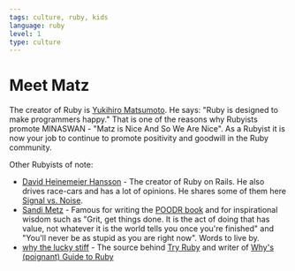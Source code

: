 ```yaml
---
tags: culture, ruby, kids
language: ruby
level: 1
type: culture
---
```


# Meet Matz

The creator of Ruby is [Yukihiro Matsumoto](http://en.wikipedia.org/wiki/Yukihiro_Matsumoto). He says: "Ruby is designed to make programmers happy." That is one of the reasons why Rubyists promote MINASWAN - "Matz is Nice And So We Are Nice". As a Rubyist it is now your job to continue to promote positivity and goodwill in the Ruby community.

Other Rubyists of note:

* [David Heinemeier Hansson](http://en.wikipedia.org/wiki/David_Heinemeier_Hansson) - The creator of Ruby on Rails. He also drives race-cars and has a lot of opinions. He shares some of them here [Signal vs. Noise](https://signalvnoise.com/writers/dhh). 
* [Sandi Metz](http://www.sandimetz.com/) - Famous for writing the [POODR book](http://www.poodr.com/) and for inspirational wisdom such as "Grit, get things done. It is the act of doing that has value, not whatever it is the world tells you once you're finished" and "You'll never be as stupid as you are right now". Words to live by.
* [why the lucky stiff](http://en.wikipedia.org/wiki/Why_the_lucky_stiff) - The source behind [Try Ruby](http://tryruby.org/levels/1/challenges/0) and writer of [Why's (poignant) Guide to Ruby](http://mislav.uniqpath.com/poignant-guide/)